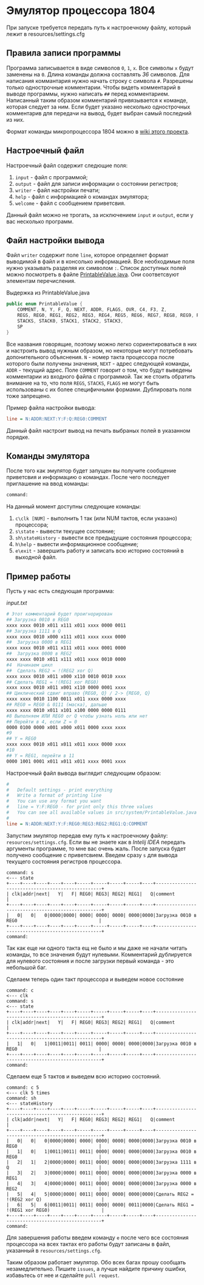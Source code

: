 # Эмулятор процессора 1804
При запуске требуется передать путь к настроечному файлу, который лежит в resources/settings.cfg


## Правила записи программы
Программа записывается в виде символов `0`, `1`, `x`. Все символы `x` будут заменены на `0`. 
Длина команды должна составлять *36* символов. Для написания коммантария нужно начать строку с символа `#`. Разрешены 
только однострочные комментарии. Чтобы видеть комментарий в выводе программы, нужно написать `##` перед комментарием. 
Написанный таким образом комментарий привязывается к команде, которая следует за ним. Если будет указано несколько однострочных комментарив для передачи на вывод, будет выбран самый последний из них.

Формат команды микропроцессора 1804 можно в [wiki этого проекта](https://github.com/Hiraev/proc1804/wiki).

## Настроечный файл
Настроечный файл содержит следющие поля: 
1. `input` - файл с программой;
2. `output` - файл для записи информации о состоянии регистров;
3. `writer` - файл настройки печати;
4. `help` - файл с информацией о командах эмулятора;
5. `welcome` - файл с сообщением приветсвия.

Данный файл можно не трогать, за исключением `input` и `output`, если у вас несколько программ.

## Файл настройки вывода
Файл `writer` содержит поле `line`, которое определяет формат выводимой в файл и в консолько информацией.
Все необходимые поля нужно указывать разделяя их символом `:`. Список доступных полей можно посмотреть в файле [PrintableValue.java](https://github.com/Hiraev/proc1804/blob/master/src/system/PrintableValue.java). Они соответсвуют элементам перечисления. 

Выдержка из PrintableValue.java
```Java
public enum PrintableValue {
    COMMENT, N, Y, F, Q, NEXT, ADDR, FLAGS, OVR, C4, F3, Z,
    REGS, REG0, REG1, REG2, REG3, REG4, REG5, REG6, REG7, REG8, REG9, REG10, REG11, REG12, REG13, REG14, REG15,
    STACKS, STACK0, STACK1, STACK2, STACK3,
    SP
}
```

Все названия говорящие, поэтому можно легко сориентироваться в них и настроить вывод нужным образом, но некоторые могут потребовать допонительного объяснения. `N` - номер такта процессора после которого были получены значения, `NEXT` - адрес следующей команды, `ADDR` - текущий адрес. Поле `COMMENT` говорит о том, что будут выведены комментарии из входного файла с программой. Так же стоить обратить внимание на то, что поля `REGS`, `STACKS`, `FLAGS` не могут быть использованы с их более специфичными формами. Дублировать поля тоже запрещено.

Пример файла настройки вывода:
```cfg
line = N:ADDR:NEXT:Y:F:Q:REG0:COMMENT
```
Данный файл настроит вывод на печать выбраных полей в указанном порядке.

## Команды эмулятора

После того как эмулятор будет запущен вы получите сообщение приветсвия и информацию о командах.
После чего последует приглашение на ввод команды:
```txt
command:
```

На данный момент доступны следующие команды:
1. `c\clk [NUM]` - выполнить 1 так (или NUM тактов, если указано) процессора;
2. `s\state` - вывести текущее состояние;
3. `sh\stateHistory` - вывести все предыдущие состояния процессора;
4. `h\help` - вывести информационное сообщение;
5. `e\exit` - завершить работу и записать всю историю состояний в выходной файл.


## Пример работы 

Пусть у нас есть следующая программа:

_input.txt_

```bash
# Этот комментарий будет проигнорирован
## Загрузка 0010 в REG0
xxxx xxxx 0010 x011 x111 x011 xxxx 0000 0011
## Загрузка 1111 в Q
xxxx xxxx 0010 x000 x111 x011 xxxx xxxx 0000
## 	Загрузка 0000 в REG1
xxxx xxxx 0010 x011 x111 x011 xxxx 0001 0000
## 	Загрузка 0000 в REG2
xxxx xxxx 0010 x011 x111 x011 xxxx 0010 0000
#4 	Начинаем цикл
## 	Сделать REG2 = !(REG2 xor Q)
xxxx xxxx 0010 x011 x000 x110 0010 0010 xxxx
## Сделать REG1 = !(REG1 xor REG0)
xxxx xxxx 0010 x011 x001 x110 0000 0001 xxxx
## Циклический сдвиг вправо {REG0, Q} / 2-> {REG0, Q}
xxxx xxxx 0010 1100 0011 x011 xxxx 0000 xxxx
## REG0 = REG0 & 0111 (маска), дальше
xxxx xxxx 0010 x011 x101 x100 0000 0000 0111
#8 Выполняем ИЛИ REG0 or Q чтобы узнать ноль или нет
## Перейти в 4, если Z = 0
0000 0100 0000 x001 x000 x011 0000 xxxx xxxx
#9
## Y = REG0
xxxx xxxx 0010 x011 x011 x011 xxxx 0000 xxxx
#10
## Y = REG1, перейти в 11
0000 1001 0001 x011 x011 x011 xxxx 0001 xxxx
```

Настроечный файл вывода выглядит следующим образом:
```cfg
#
#   Default settings - print everything
#   Write a format of printing line
#   You can use any format you want
#   line = Y:F:REG0 - for print only this three values
#   You can see all available values in src/system/PrintableValue.java
#
line = N:ADDR:NEXT:Y:F:REG0:REG3:REG2:REG1:Q:COMMENT
```

Запустим эмулятор передав ему путь к настроечному файлу: `resources/settings.cfg`. Если вы не знаете как в _Intelij IDEA_ передать аргументы программе, то мне вас очень жаль. 
После запуска будет получено сообщение с приветсвием. 
Введем сразу `s` для вывода текущего состояния регистров процессора.
```
command: s
<--- state
+----+----+----+----+----+-----+-----+-----+-----+----+--------------------------------------------------+
| clk|addr|next|   Y|   F| REG0| REG3| REG2| REG1|   Q|comment                                           |
+----+----+----+----+----+-----+-----+-----+-----+----+--------------------------------------------------+
|   0|   0|   0|0000|0000| 0000| 0000| 0000| 0000|0000|Загрузка 0010 в REG0                              |
+----+----+----+----+----+-----+-----+-----+-----+----+--------------------------------------------------+
command: 
```
Так как еще ни одного такта ещ не было и мы даже не начали читать команды, то все значения будут нулевыми. 
Комментарий дублируется для нулевого состояния и после загрузки первый команда - это небольшой баг.

Сделаем теперь один такт процессора и выведем новое состояние
```
command: c
<--- clk
command: s
<--- state
+----+----+----+----+----+-----+-----+-----+-----+----+--------------------------------------------------+
| clk|addr|next|   Y|   F| REG0| REG3| REG2| REG1|   Q|comment                                           |
+----+----+----+----+----+-----+-----+-----+-----+----+--------------------------------------------------+
|   1|   0|   1|0011|0011| 0011| 0000| 0000| 0000|0000|Загрузка 0010 в REG0                              |
+----+----+----+----+----+-----+-----+-----+-----+----+--------------------------------------------------+
command: 
```

Сделаем еще 5 тактов и выведем всю историю состояний.

```
command: c 5
<--- clk 5 times
command: sh
<--- stateHistory
+----+----+----+----+----+-----+-----+-----+-----+----+--------------------------------------------------+
| clk|addr|next|   Y|   F| REG0| REG3| REG2| REG1|   Q|comment                                           |
+----+----+----+----+----+-----+-----+-----+-----+----+--------------------------------------------------+
|   0|   0|   0|0000|0000| 0000| 0000| 0000| 0000|0000|Загрузка 0010 в REG0                              |
|   1|   0|   1|0011|0011| 0011| 0000| 0000| 0000|0000|Загрузка 0010 в REG0                              |
|   2|   1|   2|0000|0000| 0011| 0000| 0000| 0000|0000|Загрузка 1111 в Q                                 |
|   3|   2|   3|0000|0000| 0011| 0000| 0000| 0000|0000|Загрузка 0000 в REG1                              |
|   4|   3|   4|0000|0000| 0011| 0000| 0000| 0000|0000|Загрузка 0000 в REG2                              |
|   5|   4|   5|0000|0000| 0011| 0000| 0000| 0000|0000|Сделать REG2 = !(REG2 xor Q)                      |
|   6|   5|   6|0011|0011| 0011| 0000| 0000| 0011|0000|Сделать REG1 = !(REG1 xor REG0)                   |
+----+----+----+----+----+-----+-----+-----+-----+----+--------------------------------------------------+
command: 
```

Для завершения работы введем команду `e` после чего все состояния процессора на всех тактах его работы будут
записаны в файл, указанный в `resources/settings.cfg`.

Таким образом работает эмулятор. Обо всех багах прошу сообщать незамедлительно. Пишите `issues`, а лучше 
найдите причину ошибки, избавьтесь от нее и сделайте `pull request`.
